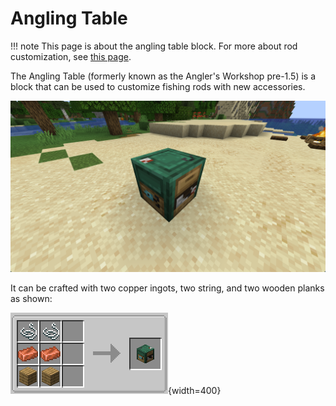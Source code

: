 # Angling Table

!!! note
    This page is about the angling table block. For more about rod customization, see [this page](/mechanics/rod-customization).

The Angling Table (formerly known as the Angler's Workshop pre-1.5) is a block that can be used to customize fishing rods with new accessories.

![angling-table](../assets/images/angling-table.png)

It can be crafted with two copper ingots, two string, and two wooden planks as shown:

![angling-table-recipe](../assets/images/recipes/angling-table.png){width=400}